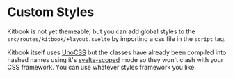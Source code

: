 # Custom Styles

Kitbook is not yet themeable, but you can add global styles to the `src/routes/kitbook/+layout.svelte` by importing a css file in the `script` tag.

Kitbook itself uses [UnoCSS](https://unocss.dev) but the classes have already been compiled into hashed names using it's [svelte-scoped](https://unocss.dev/integrations/svelte-scoped) mode so they won't clash with your CSS framework. You can use whatever styles framework you like.

